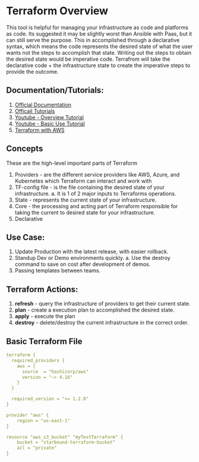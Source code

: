 # Terraform Overview
This tool is helpful for managing your infrastructure as code and platforms as code. Its suggested it may be slightly worst than Ansible with Paas, but it can still serve the purpose. 
This in accomplished through a declarative syntax, which means the code represents the desired state of what the user wants not the steps to accomplish that state. Writing out the steps to obtain the desired state would be imperative code.
Terrafrom will take the declarative code + the infrastructure state to create the imperative steps to provide the outcome.

## Documentation/Tutorials:
1. [Official Documentation](https://developer.hashicorp.com/terraform?product_intent=terraform)
2. [Officail Tutorials](https://developer.hashicorp.com/terraform/tutorials?product_intent=terraform)
3. [Youtube - Overview Tutorial](https://www.youtube.com/watch?v=l5k1ai_GBDE)
4. [Youtube - Basic Use Tutorial](https://www.youtube.com/watch?v=Gmrl8WkViX0)
5. [Terraform with AWS](https://developer.hashicorp.com/terraform/tutorials/aws-get-started)

## Concepts
These are the high-level important parts of Terraform
1. Providers - are the different service providers like AWS, Azure, and Kubernetes which Terraform can interact and work with
2. TF-config file - is the file containing the desired state of your infrastructure.
  a. It is 1 of 2 major inputs to Terraforms operations.
3. State - represents the current state of your infrastructure.
4. Core - the processing and acting part of Terraform responsible for taking the current to desired state for your infrastructure.
5. Declarative

## Use Case:
1. Update Production with the latest release, with easier rollback.
2. Standup Dev or Demo environments quickly.
 a. Use the destroy command to save on cost after development of demos.
3. Passing templates between teams.

## Terraform Actions:
1. **refresh** - query the infrastructure of providers to get their current state.
2. **plan** - create a execution plan to accomplished the desired state.
3. **apply** - execute the plan
4. **destroy** - delete/destroy the current infrastructure in the correct order.


## Basic Terraform File
```yaml
terraform {
  required_providers {
    aws = {
      source  = "hashicorp/aws"
      version = "~> 4.16"
    }
  }

  required_version = ">= 1.2.0"
}

provider "aws" {
    region = "us-east-1"
}

resource "aws_s3_bucket" "myTestTerraform" {
    bucket = "starbound-terraform-bucket"
    acl = "private"
}
```
